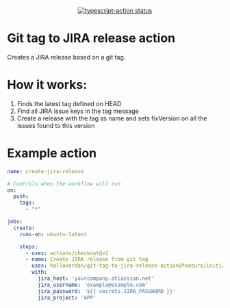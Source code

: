 <p align="center">
  <a href="https://github.com/halloverden/git-tag-to-jira-release-action/actions"><img alt="typescript-action status" src="https://github.com/halloverden/git-tag-to-jira-release-action/workflows/build-test/badge.svg"></a>
</p>

# Git tag to JIRA release action

Creates a JIRA release based on a git tag.

# How it works:

1. Finds the latest tag defined on HEAD
2. Find all JIRA issue keys in the tag message
3. Create a release with the tag as name and sets fixVersion on all the issues found to this version

# Example action

```yaml
name: create-jira-release

# Controls when the workflow will run
on:
  push:
    tags: 
      - "*"

jobs:
  create:
    runs-on: ubuntu-latest

    steps:
      - uses: actions/checkout@v2
      - name: Create JIRA release from git tag
        uses: halloverden/git-tag-to-jira-release-action@feature/initial-release
        with:
          jira_host: 'yourcompany.atlassian.net'
          jira_username: 'example@example.com'
          jira_password: '${{ secrets.JIRA_PASSWORD }}'
          jira_project: 'APP'

```
